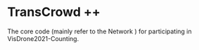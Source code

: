 
# TransCrowd ++ 
The core code (mainly refer to the Network ) for participating in VisDrone2021-Counting.

```
